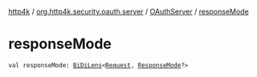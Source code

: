 [http4k](../../index.md) / [org.http4k.security.oauth.server](../index.md) / [OAuthServer](index.md) / [responseMode](./response-mode.md)

# responseMode

`val responseMode: `[`BiDiLens`](../../org.http4k.lens/-bi-di-lens/index.md)`<`[`Request`](../../org.http4k.core/-request/index.md)`, `[`ResponseMode`](../../org.http4k.security/-response-mode/index.md)`?>`